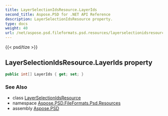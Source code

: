 ```yaml
---
title: LayerSelectionIdsResource.LayerIds
second_title: Aspose.PSD for .NET API Reference
description: LayerSelectionIdsResource property. 
type: docs
weight: 40
url: /net/aspose.psd.fileformats.psd.resources/layerselectionidsresource/layerids/
---
```

{{< psd/tize >}}
## LayerSelectionIdsResource.LayerIds property

```csharp
public int[] LayerIds { get; set; }
```

### See Also

* class [LayerSelectionIdsResource](../)
* namespace [Aspose.PSD.FileFormats.Psd.Resources](../../layerselectionidsresource/)
* assembly [Aspose.PSD](../../../)


